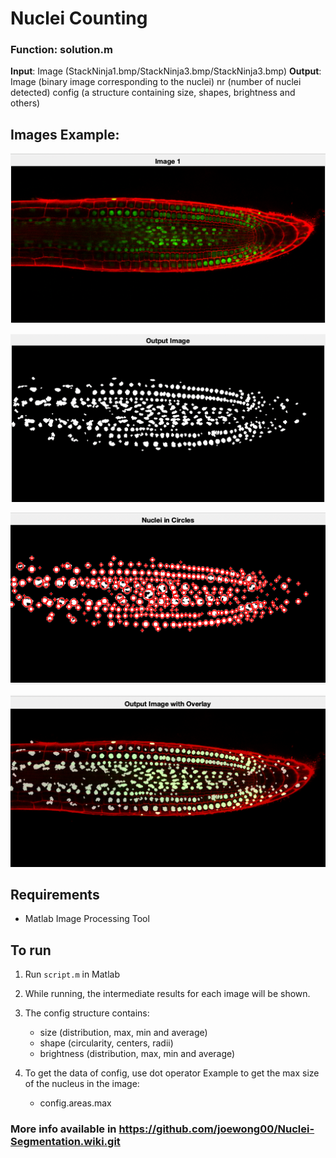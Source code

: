 # Nuclei Counting

### Function: solution.m

**Input**: Image (StackNinja1.bmp/StackNinja3.bmp/StackNinja3.bmp)
**Output**: Image (binary image corresponding to the nuclei)
        nr (number of nuclei detected)
        config (a structure containing size, shapes, brightness and others)

## Images Example:
  
  ![](images/original.png)

  ![](images/output.png)

  ![](images/circles.png)

  ![](images/overlay.png)


## Requirements
- Matlab Image Processing Tool

## To run
1) Run ```script.m``` in Matlab

2) While running, the intermediate results for each image will be shown.

3) The config structure contains:
   - size (distribution, max, min and average)
   - shape (circularity, centers, radii)
   - brightness (distribution, max, min and average)


4) To get the data of config, use dot operator
   Example to get the max size of the nucleus in the image:
   - config.areas.max

### More info available in https://github.com/joewong00/Nuclei-Segmentation.wiki.git
